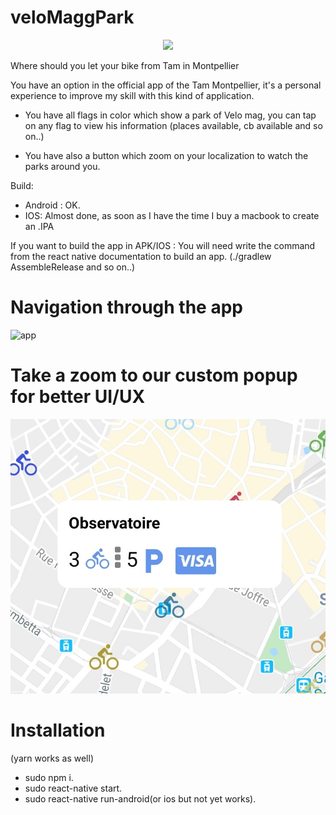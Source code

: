 # veloMaggPark

<p align="center">
<kbd>
  <img src="http://commercial.tam-voyages.com/media/catalog/product/cache/1/image/9df78eab33525d08d6e5fb8d27136e95/4/5/450x300_extension-velomagg-olivier-octobre.png">
</kbd>
</p>

Where should you let your bike from Tam in Montpellier

You have an option in the official app of the Tam Montpellier, it's a personal experience to improve my skill with this kind of application.

* You have all flags in color which show a park of Velo mag, you can tap on any flag to view his information (places available, cb available and so on..)

* You have also a button which zoom on your localization to watch the parks around you.

Build:
* Android : OK.
* IOS: Almost done, as soon as I have the time I buy a macbook to create an .IPA


If you want to build the app in APK/IOS : You will need write the command from the react native documentation to build an app. (./gradlew AssembleRelease and so on..)

# Navigation through the app

![app](./app.gif)

# Take a zoom to our custom popup for better UI/UX
 <img src="./popup.jpg">

# Installation
(yarn works as well)
* sudo npm i.
* sudo react-native start.
* sudo react-native run-android(or ios but not yet works).
